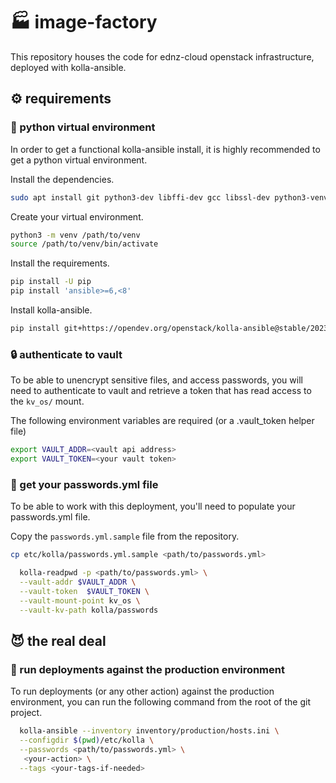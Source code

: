 # 🏭 image-factory

This repository houses the code for ednz-cloud openstack infrastructure, deployed with kolla-ansible.

## :gear: requirements

### :snake: python virtual environment

In order to get a functional kolla-ansible install, it is highly recommended to get a python virtual environment.

Install the dependencies.
```bash
sudo apt install git python3-dev libffi-dev gcc libssl-dev python3-venv
```

Create your virtual environment.
```bash
python3 -m venv /path/to/venv
source /path/to/venv/bin/activate
```

Install the requirements.
```bash
pip install -U pip
pip install 'ansible>=6,<8'
```

Install kolla-ansible.
```bash
pip install git+https://opendev.org/openstack/kolla-ansible@stable/2023.1
```

### :lock: authenticate to vault

To be able to unencrypt sensitive files, and access passwords, you will need to authenticate to vault and retrieve a token that has read access to the `kv_os/` mount.

The following environment variables are required (or a .vault_token helper file)
```bash
export VAULT_ADDR=<vault api address>
export VAULT_TOKEN=<your vault token>
```

### :key: get your passwords.yml file
To be able to work with this deployment, you'll need to populate your passwords.yml file.

Copy the `passwords.yml.sample` file from the repository.
```bash
cp etc/kolla/passwords.yml.sample <path/to/passwords.yml>
```

```bash
  kolla-readpwd -p <path/to/passwords.yml> \
  --vault-addr $VAULT_ADDR \
  --vault-token  $VAULT_TOKEN \
  --vault-mount-point kv_os \
  --vault-kv-path kolla/passwords
```

## :smiling_imp: the real deal

### :koala: run deployments against the production environment
To run deployments (or any other action) against the production environment, you can run the following command from the root of the git project.
```bash
  kolla-ansible --inventory inventory/production/hosts.ini \
  --configdir $(pwd)/etc/kolla \
  --passwords <path/to/passwords.yml> \
   <your-action> \
  --tags <your-tags-if-needed>
```